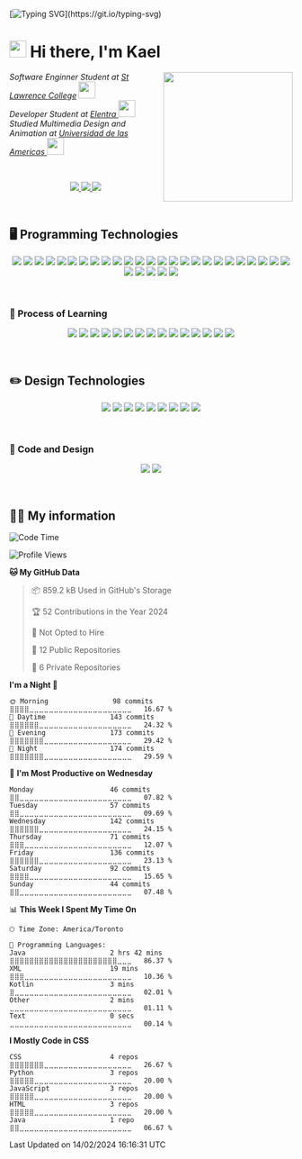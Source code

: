[![Typing SVG](https://readme-typing-svg.herokuapp.com?font=Courier+new&color=%23808080&size=40&width=800&duration=6969&lines=Welcome+to+my+profile!)](https://git.io/typing-svg)
# <img src="https://raw.githubusercontent.com/iampavangandhi/iampavangandhi/master/gifs/Hi.gif" width="30px"> Hi there, I'm Kael
<img align='right' src="https://media.giphy.com/media/M9gbBd9nbDrOTu1Mqx/giphy.gif" width="230">
<p><em>Software Enginner Student at <a href="https://www.stlawrencecollege.ca/">St Lawrence College</a> <img src="https://media.giphy.com/media/fYSnHlufseco8Fh93Z/giphy.gif" width="30"></br>Developer Student at <a href="https://elentra.com/">Elentra </a><img src="https://media.giphy.com/media/WUlplcMpOCEmTGBtBW/giphy.gif" width="30"> <br>
Studied Multimedia Design and Animation at  <a href="https://www.udla.edu.ec/">Universidad de las Americas </a> <img src="https://media.giphy.com/media/LHZyixOnHwDDy/giphy.gif" width="30">
</em></p><br>
<p align="center">
  <a href= "https://github.com/KaelSM">
    <img src="https://img.shields.io/badge/GitHub-100000?style=for-the-badge&logo=github&logoColor=white"/>
  </a>
  <a href= "https://www.linkedin.com/in/kael-moreira/">
    <img src="https://img.shields.io/badge/LinkedIn-0077B5?style=for-the-badge&logo=linkedin&logoColor=white"/>
  </a>
  <a href= "https://kaelsm.github.io/KaelProgrammer-Designer.github.io/">
    <img src="https://img.shields.io/badge/website-000000?style=for-the-badge&logo=About.me&logoColor=white"/>
  </a>
</p>
<br>

## 🖥️ Programming Technologies 
<p align="center">
<img src="https://img.shields.io/badge/C%23-239120?style=for-the-badge&logo=c-sharp&logoColor=white"/>
<img src="https://img.shields.io/badge/C%2B%2B-00599C?style=for-the-badge&logo=c%2B%2B&logoColor=white"/>
<img src="https://img.shields.io/badge/CSS3-1572B6?style=for-the-badge&logo=css3&logoColor=white"/>
<img src="https://img.shields.io/badge/HTML5-E34F26?style=for-the-badge&logo=html5&logoColor=white"/>
<img src="https://img.shields.io/badge/JavaScript-323330?style=for-the-badge&logo=javascript&logoColor=F7DF1E"/>
<img src="https://img.shields.io/badge/json-5E5C5C?style=for-the-badge&logo=json&logoColor=white"/>
<img src="https://img.shields.io/badge/PHP-777BB4?style=for-the-badge&logo=php&logoColor=white"/>
<img src="https://img.shields.io/badge/Python-FFD43B?style=for-the-badge&logo=python&logoColor=blue"/>
<img src="https://img.shields.io/badge/MariaDB-003545?style=for-the-badge&logo=mariadb&logoColor=white"/>
<img src="https://img.shields.io/badge/MySQL-005C84?style=for-the-badge&logo=mysql&logoColor=white"/>
<img src="https://img.shields.io/badge/Drupal-0678BE?style=for-the-badge&logo=drupal&logoColor=white"/>
<img src="https://img.shields.io/badge/jQuery-0769AD?style=for-the-badge&logo=jquery&logoColor=white"/>
<img src="https://img.shields.io/badge/next%20js-000000?style=for-the-badge&logo=nextdotjs&logoColor=white"/>
<img src="https://img.shields.io/badge/Node%20js-339933?style=for-the-badge&logo=nodedotjs&logoColor=white"/>
<img src="https://img.shields.io/badge/React-20232A?style=for-the-badge&logo=react&logoColor=61DAFB"/>
<img src="https://img.shields.io/badge/Sass-CC6699?style=for-the-badge&logo=sass&logoColor=white"/>
<img src="https://img.shields.io/badge/Spring-6DB33F?style=for-the-badge&logo=spring&logoColor=white"/>
<img src="https://img.shields.io/badge/Spring_Boot-F2F4F9?style=for-the-badge&logo=spring-boot"/>
<img src="https://img.shields.io/badge/Android_Studio-3DDC84?style=for-the-badge&logo=android-studio&logoColor=white"/>
<img src="https://img.shields.io/badge/Arduino_IDE-00979D?style=for-the-badge&logo=arduino&logoColor=white"/>
<img src="https://img.shields.io/badge/Atom-66595C?style=for-the-badge&logo=Atom&logoColor=white"/>
<img src="https://img.shields.io/badge/Notepad++-90E59A.svg?style=for-the-badge&logo=notepad%2B%2B&logoColor=black"/>
<img src="https://img.shields.io/badge/VSCode-0078D4?style=for-the-badge&logo=visual%20studio%20code&logoColor=white"/>
<img src="https://img.shields.io/badge/Visual_Studio-5C2D91?style=for-the-badge&logo=visual%20studio&logoColor=white"/>
<img src="https://img.shields.io/badge/Ionic-3880FF?style=for-the-badge&logo=ionic&logoColor=white"/>
<img src="https://img.shields.io/badge/Android-3DDC84?style=for-the-badge&logo=android&logoColor=white"/>
<img src="https://img.shields.io/badge/Windows-0078D6?style=for-the-badge&logo=windows&logoColor=white"/>
<img src="https://img.shields.io/badge/Arduino-00979D?style=for-the-badge&logo=Arduino&logoColor=white"/>
<img src="https://img.shields.io/badge/GIT-E44C30?style=for-the-badge&logo=git&logoColor=white"/>
<img src="https://img.shields.io/badge/VMware-231f20?style=for-the-badge&logo=VMware&logoColor=white"/>
</p>
<br>

### 📎 Process of Learning 
<p align="center">
<img src="https://img.shields.io/badge/Go-00ADD8?style=for-the-badge&logo=go&logoColor=white"/>
<img src="https://img.shields.io/badge/Pug-E3C29B?style=for-the-badge&logo=pug&logoColor=black"/>
<img src="https://img.shields.io/badge/Ruby-CC342D?style=for-the-badge&logo=ruby&logoColor=white"/>
<img src="https://img.shields.io/badge/Rust-black?style=for-the-badge&logo=rust&logoColor=#E57324"/>
<img src="https://img.shields.io/badge/MongoDB-4EA94B?style=for-the-badge&logo=mongodb&logoColor=white"/>
<img src="https://img.shields.io/badge/codecept%20js-F6E05E?style=for-the-badge&logo=codeceptjs&logoColor=000"/>
<img src="https://img.shields.io/badge/Composer-885630?style=for-the-badge&logo=Composer&logoColor=white"/>
<img src="https://img.shields.io/badge/Docker-2CA5E0?style=for-the-badge&logo=docker&logoColor=white"/>
<img src="https://img.shields.io/badge/kubernetes-326ce5.svg?&style=for-the-badge&logo=kubernetes&logoColor=white"/>
<img src="https://img.shields.io/badge/Laravel-FF2D20?style=for-the-badge&logo=laravel&logoColor=white"/>
<img src="https://img.shields.io/badge/Tailwind_CSS-38B2AC?style=for-the-badge&logo=tailwind-css&logoColor=white"/>
<img src="https://img.shields.io/badge/Vue%20js-35495E?style=for-the-badge&logo=vuedotjs&logoColor=4FC08D"/>
<img src="http://img.shields.io/badge/-PHPStorm-181717?style=for-the-badge&logo=phpstorm&logoColor=white"/>
<img src="https://img.shields.io/badge/React_Native-20232A?style=for-the-badge&logo=react&logoColor=61DAFB"/>
<img src="https://img.shields.io/badge/Lubuntu-0068C8?style=for-the-badge&logo=lubuntu&logoColor=white"/>
</p>
<br>

## ✏️ Design Technologies 
<p align="center">
<img src="https://img.shields.io/badge/Adobe%20after%20affects-CF96FD?style=for-the-badge&logo=Adobe%20after%20effects&logoColor=393665"/>
<img src="https://img.shields.io/badge/Adobe%20Illustrator-FF9A00?style=for-the-badge&logo=adobe%20illustrator&logoColor=white"/>
<img src="https://img.shields.io/badge/Adobe%20InDesign-FF3366?style=for-the-badge&logo=Adobe%20InDesign&logoColor=white"/>
<img src="https://img.shields.io/badge/Adobe%20Photoshop-31A8FF?style=for-the-badge&logo=Adobe%20Photoshop&logoColor=black"/>
<img src="https://img.shields.io/badge/Adobe%20Premiere%20Pro-9999FF?style=for-the-badge&logo=Adobe%20Premiere%20Pro&logoColor=white"/>
<img src="https://img.shields.io/badge/Adobe%20XD-470137?style=for-the-badge&logo=Adobe%20XD&logoColor=#FF61F6"/>
<img src="https://img.shields.io/badge/blender-%23F5792A.svg?style=for-the-badge&logo=blender&logoColor=white"/>
<img src="https://img.shields.io/badge/Figma-F24E1E?style=for-the-badge&logo=figma&logoColor=white"/>
<img src="https://img.shields.io/badge/InVision-FF3366?style=for-the-badge&logo=InVision&logoColor=white"/>
</p>
<br>

### 👾 Code and Design
<p align="center">
<img src="https://img.shields.io/badge/Unity-100000?style=for-the-badge&logo=unity&logoColor=white"/>
<img src="https://img.shields.io/badge/-Unreal%20Engine-313131?style=for-the-badge&logo=unreal-engine&logoColor=white"/>
</p>
<br>

<h2> 👨‍💻 My information </h2>

<!--START_SECTION:waka-->
![Code Time](http://img.shields.io/badge/Code%20Time-157%20hrs%209%20mins-blue)

![Profile Views](http://img.shields.io/badge/Profile%20Views-34-blue)

**🐱 My GitHub Data** 

> 📦 859.2 kB Used in GitHub's Storage 
 > 
> 🏆 52 Contributions in the Year 2024
 > 
> 🚫 Not Opted to Hire
 > 
> 📜 12 Public Repositories 
 > 
> 🔑 6 Private Repositories 
 > 
**I'm a Night 🦉** 

```text
🌞 Morning                98 commits          ⣿⣿⣿⣿⣀⣀⣀⣀⣀⣀⣀⣀⣀⣀⣀⣀⣀⣀⣀⣀⣀⣀⣀⣀⣀   16.67 % 
🌆 Daytime                143 commits         ⣿⣿⣿⣿⣿⣿⣀⣀⣀⣀⣀⣀⣀⣀⣀⣀⣀⣀⣀⣀⣀⣀⣀⣀⣀   24.32 % 
🌃 Evening                173 commits         ⣿⣿⣿⣿⣿⣿⣿⣀⣀⣀⣀⣀⣀⣀⣀⣀⣀⣀⣀⣀⣀⣀⣀⣀⣀   29.42 % 
🌙 Night                  174 commits         ⣿⣿⣿⣿⣿⣿⣿⣀⣀⣀⣀⣀⣀⣀⣀⣀⣀⣀⣀⣀⣀⣀⣀⣀⣀   29.59 % 
```
📅 **I'm Most Productive on Wednesday** 

```text
Monday                   46 commits          ⣿⣿⣀⣀⣀⣀⣀⣀⣀⣀⣀⣀⣀⣀⣀⣀⣀⣀⣀⣀⣀⣀⣀⣀⣀   07.82 % 
Tuesday                  57 commits          ⣿⣿⣀⣀⣀⣀⣀⣀⣀⣀⣀⣀⣀⣀⣀⣀⣀⣀⣀⣀⣀⣀⣀⣀⣀   09.69 % 
Wednesday                142 commits         ⣿⣿⣿⣿⣿⣿⣀⣀⣀⣀⣀⣀⣀⣀⣀⣀⣀⣀⣀⣀⣀⣀⣀⣀⣀   24.15 % 
Thursday                 71 commits          ⣿⣿⣿⣀⣀⣀⣀⣀⣀⣀⣀⣀⣀⣀⣀⣀⣀⣀⣀⣀⣀⣀⣀⣀⣀   12.07 % 
Friday                   136 commits         ⣿⣿⣿⣿⣿⣿⣀⣀⣀⣀⣀⣀⣀⣀⣀⣀⣀⣀⣀⣀⣀⣀⣀⣀⣀   23.13 % 
Saturday                 92 commits          ⣿⣿⣿⣿⣀⣀⣀⣀⣀⣀⣀⣀⣀⣀⣀⣀⣀⣀⣀⣀⣀⣀⣀⣀⣀   15.65 % 
Sunday                   44 commits          ⣿⣿⣀⣀⣀⣀⣀⣀⣀⣀⣀⣀⣀⣀⣀⣀⣀⣀⣀⣀⣀⣀⣀⣀⣀   07.48 % 
```


📊 **This Week I Spent My Time On** 

```text
🕑︎ Time Zone: America/Toronto

💬 Programming Languages: 
Java                     2 hrs 42 mins       ⣿⣿⣿⣿⣿⣿⣿⣿⣿⣿⣿⣿⣿⣿⣿⣿⣿⣿⣿⣿⣿⣿⣀⣀⣀   86.37 % 
XML                      19 mins             ⣿⣿⣿⣀⣀⣀⣀⣀⣀⣀⣀⣀⣀⣀⣀⣀⣀⣀⣀⣀⣀⣀⣀⣀⣀   10.36 % 
Kotlin                   3 mins              ⣿⣀⣀⣀⣀⣀⣀⣀⣀⣀⣀⣀⣀⣀⣀⣀⣀⣀⣀⣀⣀⣀⣀⣀⣀   02.01 % 
Other                    2 mins              ⣀⣀⣀⣀⣀⣀⣀⣀⣀⣀⣀⣀⣀⣀⣀⣀⣀⣀⣀⣀⣀⣀⣀⣀⣀   01.11 % 
Text                     0 secs              ⣀⣀⣀⣀⣀⣀⣀⣀⣀⣀⣀⣀⣀⣀⣀⣀⣀⣀⣀⣀⣀⣀⣀⣀⣀   00.14 % 
```

**I Mostly Code in CSS** 

```text
CSS                      4 repos             ⣿⣿⣿⣿⣿⣿⣿⣀⣀⣀⣀⣀⣀⣀⣀⣀⣀⣀⣀⣀⣀⣀⣀⣀⣀   26.67 % 
Python                   3 repos             ⣿⣿⣿⣿⣿⣀⣀⣀⣀⣀⣀⣀⣀⣀⣀⣀⣀⣀⣀⣀⣀⣀⣀⣀⣀   20.00 % 
JavaScript               3 repos             ⣿⣿⣿⣿⣿⣀⣀⣀⣀⣀⣀⣀⣀⣀⣀⣀⣀⣀⣀⣀⣀⣀⣀⣀⣀   20.00 % 
HTML                     3 repos             ⣿⣿⣿⣿⣿⣀⣀⣀⣀⣀⣀⣀⣀⣀⣀⣀⣀⣀⣀⣀⣀⣀⣀⣀⣀   20.00 % 
Java                     1 repo              ⣿⣿⣀⣀⣀⣀⣀⣀⣀⣀⣀⣀⣀⣀⣀⣀⣀⣀⣀⣀⣀⣀⣀⣀⣀   06.67 % 
```




 Last Updated on 14/02/2024 16:16:31 UTC
<!--END_SECTION:waka-->

